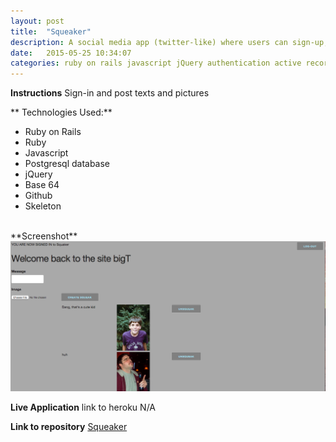 ```yaml
---
layout: post
title:  "Squeaker"
description: A social media app (twitter-like) where users can sign-up, sign-in, post squeaks, and pictures.
date:   2015-05-25 10:34:07
categories: ruby on rails javascript jQuery authentication active record base64 skeleton
---
```


**Instructions**
Sign-in and post texts and pictures


** Technologies Used:**

 - Ruby on Rails
 - Ruby
 - Javascript
 - Postgresql database
 - jQuery
 - Base 64
 - Github
 - Skeleton


<br>
**Screenshot**
 <img src="/images/Profile.png" alt="Profile"><br>



 **Live Application**
link to heroku N/A

 **Link to repository**
 <a href="https://github.com/ctylerg/social-network" target ="_blank">Squeaker</a>
